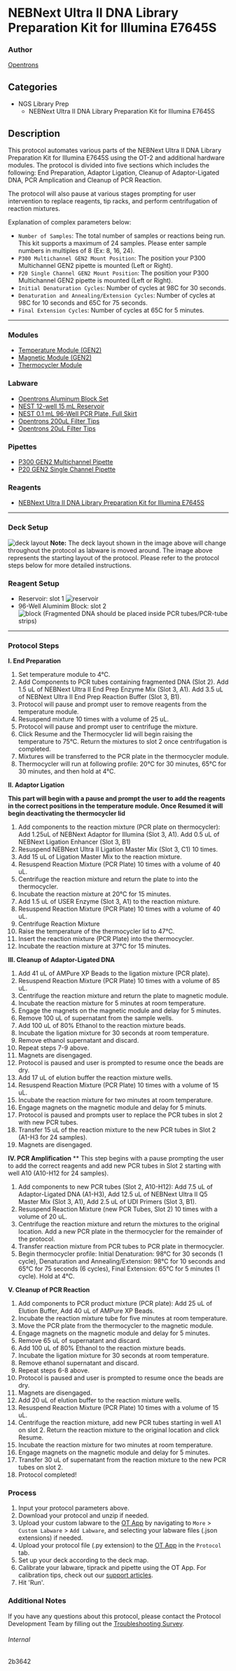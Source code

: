 # NEBNext Ultra II DNA Library Preparation Kit for Illumina E7645S

### Author
[Opentrons](https://opentrons.com/)

## Categories
* NGS Library Prep
	* NEBNext Ultra II DNA Library Preparation Kit for Illumina E7645S

## Description
This protocol automates various parts of the NEBNext Ultra II DNA Library Preparation Kit for Illumina E7645S using the OT-2 and additional hardware modules. The protocol is divided into five sections which includes the following: End Preparation, Adaptor Ligation, Cleanup of Adaptor-Ligated DNA, PCR Amplication and Cleanup of PCR Reaction.

The protocol will also pause at various stages prompting for user intervention to replace reagents, tip racks, and perform centrifugation of reaction mixtures.

Explanation of complex parameters below:
* `Number of Samples`: The total number of samples or reactions being run. This kit supports a maximum of 24 samples. Please enter sample numbers in multiples of 8 (Ex: 8, 16, 24).
* `P300 Multichannel GEN2 Mount Position`: The position your P300 Multichannel GEN2 pipette is mounted (Left or Right).
* `P20 Single Channel GEN2 Mount Position`: The position your P300 Multichannel GEN2 pipette is mounted (Left or Right).
* `Initial Denaturation Cycles`: Number of cycles at 98C for 30 seconds.
* `Denaturation and Annealing/Extension Cycles`: Number of cycles at 98C for 10 seconds and 65C for 75 seconds.
* `Final Extension Cycles`: Number of cycles at 65C for 5 minutes.

---

### Modules
* [Temperature Module (GEN2)](https://shop.opentrons.com/collections/hardware-modules/products/tempdeck)
* [Magnetic Module (GEN2)](https://shop.opentrons.com/collections/hardware-modules/products/magdeck)
* [Thermocycler Module](https://shop.opentrons.com/collections/hardware-modules/products/thermocycler-module)

### Labware
* [Opentrons Aluminum Block Set](https://shop.opentrons.com/collections/racks-and-adapters/products/aluminum-block-set)
* [NEST 12-well 15 mL Reservoir](https://shop.opentrons.com/collections/reservoirs/products/nest-12-well-reservoir-15-ml)
* [NEST 0.1 mL 96-Well PCR Plate, Full Skirt](https://shop.opentrons.com/collections/lab-plates/products/nest-0-1-ml-96-well-pcr-plate-full-skirt)
* [Opentrons 200uL Filter Tips](https://shop.opentrons.com/collections/opentrons-tips/products/opentrons-200ul-filter-tips)
* [Opentrons 20uL Filter Tips](https://shop.opentrons.com/collections/opentrons-tips/products/opentrons-20ul-filter-tips)

### Pipettes
* [P300 GEN2 Multichannel Pipette](https://shop.opentrons.com/collections/ot-2-robot/products/8-channel-electronic-pipette?variant=5984202489885)
* [P20 GEN2 Single Channel Pipette](https://shop.opentrons.com/collections/ot-2-robot/products/single-channel-electronic-pipette)

### Reagents
* [NEBNext Ultra II DNA Library Preparation Kit for Illumina E7645S](https://www.neb.com/products/e7645-nebnext-ultra-ii-dna-library-prep-kit-for-illumina#Product%20Information)

---

### Deck Setup
![deck layout](https://opentrons-protocol-library-website.s3.amazonaws.com/custom-README-images/2b3642/2b3642_deck_layout.png)
**Note:** The deck layout shown in the image above will change throughout the protocol as labware is moved around. The image above represents the starting layout of the protocol. Please refer to the protocol steps below for more detailed instructions.

### Reagent Setup
* Reservoir: slot 1
![reservoir](https://opentrons-protocol-library-website.s3.amazonaws.com/custom-README-images/2b3642/2b3642_reservoir.png)
* 96-Well Aluminim Block: slot 2  
![block](https://opentrons-protocol-library-website.s3.amazonaws.com/custom-README-images/2b3642/2b3642_aluminum.png)
(Fragmented DNA should be placed inside PCR tubes/PCR-tube strips)

---

### Protocol Steps
**I. End Preparation**
1. Set temperature module to 4°C.
2. Add Components to PCR tubes containing fragmented DNA (Slot 2). Add 1.5 uL of NEBNext Ultra II End Prep Enzyme Mix (Slot 3, A1). Add 3.5 uL of NEBNext Ultra II End Prep Reaction Buffer (Slot 3, B1).
3. Protocol will pause and prompt user to remove reagents from the temperature module.
4. Resuspend mixture 10 times with a volume of 25 uL.
5. Protocol will pause and prompt user to centrifuge the mixture.
6. Click Resume and the Thermocycler lid will begin raising the temperature to 75°C. Return the mixtures to slot 2 once centrifugation is completed.
7. Mixtures will be transferred to the PCR plate in the thermocycler module.
8. Thermocycler will run at following profile: 20°C for 30 minutes, 65°C for 30 minutes, and then hold at 4°C.

**II. Adaptor Ligation**

**This part will begin with a pause and prompt the user to add the reagents in the correct positions in the temperature module. Once Resumed it will begin deactivating the thermocycler lid**
1. Add components to the reaction mixture (PCR plate on thermocycler): Add 1.25uL of NEBNext Adaptor for Illumina (Slot 3, A1). Add 0.5 uL of NEBNext Ligation Enhancer (Slot 3, B1)
2. Resuspend NEBNext Ultra II Ligation Master Mix (Slot 3, C1) 10 times.
3. Add 15 uL of Ligation Master Mix to the reaction mixture.
4. Resuspend Reaction Mixture (PCR Plate) 10 times with a volume of 40 uL.
5. Centrifuge the reaction mixture and return the plate to into the thermocycler.
6. Incubate the reaction mixture at 20°C for 15 minutes.
7. Add 1.5 uL of USER Enzyme (Slot 3, A1) to the reaction mixture.
8. Resuspend Reaction Mixture (PCR Plate) 10 times with a volume of 40 uL.
9. Centrifuge Reaction Mixture
10. Raise the temperature of the thermocycler lid to 47°C.
11. Insert the reaction mixture (PCR Plate) into the thermocycler.
12. Incubate the reaction mixture at 37°C for 15 minutes.

**III. Cleanup of Adaptor-Ligated DNA**
1. Add 41 uL of AMPure XP Beads to the ligation mixture (PCR plate).
2. Resuspend Reaction Mixture (PCR Plate) 10 times with a volume of 85 uL.
3. Centrifuge the reaction mixture and return the plate to magnetic module.
4. Incubate the reaction mixture for 5 minutes at room temperature.
5. Engage the magnets on the magnetic module and delay for 5 minutes.
6. Remove 100 uL of supernatant from the sample wells.
7. Add 100 uL of 80% Ethanol to the reaction mixture beads.
8. Incubate the ligation mixture for 30 seconds at room temperature.
9. Remove ethanol supernatant and discard.
10. Repeat steps 7-9 above.
11. Magnets are disengaged.
12. Protocol is paused and user is prompted to resume once the beads are dry.
13. Add 17 uL of elution buffer the reaction mixture wells.
14. Resuspend Reaction Mixture (PCR Plate) 10 times with a volume of 15 uL.
15. Incubate the reaction mixture for two minutes at room temperature.
16. Engage magnets on the magnetic module and delay for 5 minuts.
17. Protocol is paused and prompts user to replace the PCR tubes in slot 2 with new PCR tubes.
18. Transfer 15 uL of the reaction mixture to the new PCR tubes in Slot 2 (A1-H3 for 24 samples).
19. Magnets are disengaged.

**IV. PCR Amplification**
** This step begins with a pause prompting the user to add the correct reagents and add new PCR tubes in Slot 2 starting with well A10 (A10-H12 for 24 samples).
1. Add components to new PCR tubes (Slot 2, A10-H12): Add 7.5 uL of Adaptor-Ligated DNA (A1-H3), Add 12.5 uL of NEBNext Ultra II Q5 Master Mix (Slot 3, A1), Add 2.5 uL of UDI Primers (Slot 3, B1).
2. Resuspend Reaction Mixture (new PCR Tubes, Slot 2) 10 times with a volume of 20 uL.
3. Centrifuge the reaction mixture and return the mixtures to the original location. Add a new PCR plate in the thermocycler for the remainder of the protocol.
4. Transfer reaction mixture from PCR tubes to PCR plate in thermocycler.
5. Begin thermocycler profile: Initial Denaturation: 98°C for 30 seconds (1 cycle), Denaturation and Annealing/Extension: 98°C for 10 seconds and 65°C for 75 seconds (6 cycles), Final Extension: 65°C for 5 minutes (1 cycle). Hold at 4°C.

**V. Cleanup of PCR Reaction**
1. Add components to PCR product mixture (PCR plate): Add 25 uL of Elution Buffer, Add 40 uL of AMPure XP Beads.
2. Incubate the reaction mixture tube for five minutes at room temperature.
3. Move the PCR plate from the thermocycler to the magnetic module.
4. Engage magnets on the magnetic module and delay for 5 minutes.
5. Remove 65 uL of supernatant and discard.
6. Add 100 uL of 80% Ethanol to the reaction mixture beads.
7. Incubate the ligation mixture for 30 seconds at room temperature.
8. Remove ethanol supernatant and discard.
9. Repeat steps 6-8 above.
10. Protocol is paused and user is prompted to resume once the beads are dry.
11. Magnets are disengaged.
12. Add 20 uL of elution buffer to the reaction mixture wells.
13. Resuspend Reaction Mixture (PCR Plate) 10 times with a volume of 15 uL.
14. Centrifuge the reaction mixture, add new PCR tubes starting in well A1 on slot 2. Return the reaction mixture to the original location and click Resume.
15. Incubate the reaction mixture for two minutes at room temperature.
16. Engage magnets on the magnetic module and delay for 5 minutes.
17. Transfer 30 uL of supernatant from the reaction mixture to the new PCR tubes on slot 2.
18. Protocol completed!

### Process
1. Input your protocol parameters above.
2. Download your protocol and unzip if needed.
3. Upload your custom labware to the [OT App](https://opentrons.com/ot-app) by navigating to `More` > `Custom Labware` > `Add Labware`, and selecting your labware files (.json extensions) if needed.
4. Upload your protocol file (.py extension) to the [OT App](https://opentrons.com/ot-app) in the `Protocol` tab.
5. Set up your deck according to the deck map.
6. Calibrate your labware, tiprack and pipette using the OT App. For calibration tips, check out our [support articles](https://support.opentrons.com/en/collections/1559720-guide-for-getting-started-with-the-ot-2).
7. Hit 'Run'.

### Additional Notes
If you have any questions about this protocol, please contact the Protocol Development Team by filling out the [Troubleshooting Survey](https://protocol-troubleshooting.paperform.co/).

###### Internal
2b3642
